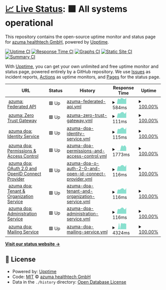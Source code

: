 # [📈 Live Status](https://status.pie.azuma-health.tech): <!--live status--> **🟩 All systems operational**

This repository contains the open-source uptime monitor and status page for [azuma healthtech GmbH](https://status.pie.azuma-health.tech), powered by [Upptime](https://github.com/upptime/upptime).

[![Uptime CI](https://github.com/azuma-healthtech/uptime-pie/workflows/Uptime%20CI/badge.svg)](https://github.com/azuma-healthtech/uptime-pie/actions?query=workflow%3A%22Uptime+CI%22)
[![Response Time CI](https://github.com/azuma-healthtech/uptime-pie/workflows/Response%20Time%20CI/badge.svg)](https://github.com/azuma-healthtech/uptime-pie/actions?query=workflow%3A%22Response+Time+CI%22)
[![Graphs CI](https://github.com/azuma-healthtech/uptime-pie/workflows/Graphs%20CI/badge.svg)](https://github.com/azuma-healthtech/uptime-pie/actions?query=workflow%3A%22Graphs+CI%22)
[![Static Site CI](https://github.com/azuma-healthtech/uptime-pie/workflows/Static%20Site%20CI/badge.svg)](https://github.com/azuma-healthtech/uptime-pie/actions?query=workflow%3A%22Static+Site+CI%22)
[![Summary CI](https://github.com/azuma-healthtech/uptime-pie/workflows/Summary%20CI/badge.svg)](https://github.com/azuma-healthtech/uptime-pie/actions?query=workflow%3A%22Summary+CI%22)

With [Upptime](https://upptime.js.org), you can get your own unlimited and free uptime monitor and status page, powered entirely by a GitHub repository. We use [Issues](https://github.com/azuma-healthtech/uptime-pie/issues) as incident reports, [Actions](https://github.com/azuma-healthtech/uptime-pie/actions) as uptime monitors, and [Pages](https://status.pie.azuma-health.tech) for the status page.

<!--start: status pages-->
<!-- This summary is generated by Upptime (https://github.com/upptime/upptime) -->
<!-- Do not edit this manually, your changes will be overwritten -->
<!-- prettier-ignore -->
| URL | Status | History | Response Time | Uptime |
| --- | ------ | ------- | ------------- | ------ |
| <img alt="" src="https://icons.duckduckgo.com/ip3/pie.azuma-health.tech.ico" height="13"> [azuma: Federated API](https://pie.azuma-health.tech/health/doa-gateway) | 🟩 Up | [azuma-federated-api.yml](https://github.com/azuma-healthtech-public/uptime-pie/commits/HEAD/history/azuma-federated-api.yml) | <details><summary><img alt="Response time graph" src="./graphs/azuma-federated-api/response-time-week.png" height="20"> 584ms</summary><br><a href="https://status.pie.azuma-health.tech/history/azuma-federated-api"><img alt="Response time 563" src="https://img.shields.io/endpoint?url=https%3A%2F%2Fraw.githubusercontent.com%2Fazuma-healthtech-public%2Fuptime-pie%2FHEAD%2Fapi%2Fazuma-federated-api%2Fresponse-time.json"></a><br><a href="https://status.pie.azuma-health.tech/history/azuma-federated-api"><img alt="24-hour response time 660" src="https://img.shields.io/endpoint?url=https%3A%2F%2Fraw.githubusercontent.com%2Fazuma-healthtech-public%2Fuptime-pie%2FHEAD%2Fapi%2Fazuma-federated-api%2Fresponse-time-day.json"></a><br><a href="https://status.pie.azuma-health.tech/history/azuma-federated-api"><img alt="7-day response time 584" src="https://img.shields.io/endpoint?url=https%3A%2F%2Fraw.githubusercontent.com%2Fazuma-healthtech-public%2Fuptime-pie%2FHEAD%2Fapi%2Fazuma-federated-api%2Fresponse-time-week.json"></a><br><a href="https://status.pie.azuma-health.tech/history/azuma-federated-api"><img alt="30-day response time 563" src="https://img.shields.io/endpoint?url=https%3A%2F%2Fraw.githubusercontent.com%2Fazuma-healthtech-public%2Fuptime-pie%2FHEAD%2Fapi%2Fazuma-federated-api%2Fresponse-time-month.json"></a><br><a href="https://status.pie.azuma-health.tech/history/azuma-federated-api"><img alt="1-year response time 563" src="https://img.shields.io/endpoint?url=https%3A%2F%2Fraw.githubusercontent.com%2Fazuma-healthtech-public%2Fuptime-pie%2FHEAD%2Fapi%2Fazuma-federated-api%2Fresponse-time-year.json"></a></details> | <details><summary><a href="https://status.pie.azuma-health.tech/history/azuma-federated-api">100.00%</a></summary><a href="https://status.pie.azuma-health.tech/history/azuma-federated-api"><img alt="All-time uptime 100.00%" src="https://img.shields.io/endpoint?url=https%3A%2F%2Fraw.githubusercontent.com%2Fazuma-healthtech-public%2Fuptime-pie%2FHEAD%2Fapi%2Fazuma-federated-api%2Fuptime.json"></a><br><a href="https://status.pie.azuma-health.tech/history/azuma-federated-api"><img alt="24-hour uptime 100.00%" src="https://img.shields.io/endpoint?url=https%3A%2F%2Fraw.githubusercontent.com%2Fazuma-healthtech-public%2Fuptime-pie%2FHEAD%2Fapi%2Fazuma-federated-api%2Fuptime-day.json"></a><br><a href="https://status.pie.azuma-health.tech/history/azuma-federated-api"><img alt="7-day uptime 100.00%" src="https://img.shields.io/endpoint?url=https%3A%2F%2Fraw.githubusercontent.com%2Fazuma-healthtech-public%2Fuptime-pie%2FHEAD%2Fapi%2Fazuma-federated-api%2Fuptime-week.json"></a><br><a href="https://status.pie.azuma-health.tech/history/azuma-federated-api"><img alt="30-day uptime 100.00%" src="https://img.shields.io/endpoint?url=https%3A%2F%2Fraw.githubusercontent.com%2Fazuma-healthtech-public%2Fuptime-pie%2FHEAD%2Fapi%2Fazuma-federated-api%2Fuptime-month.json"></a><br><a href="https://status.pie.azuma-health.tech/history/azuma-federated-api"><img alt="1-year uptime 100.00%" src="https://img.shields.io/endpoint?url=https%3A%2F%2Fraw.githubusercontent.com%2Fazuma-healthtech-public%2Fuptime-pie%2FHEAD%2Fapi%2Fazuma-federated-api%2Fuptime-year.json"></a></details>
| <img alt="" src="https://icons.duckduckgo.com/ip3/pie.azuma-health.tech.ico" height="13"> [azuma: Zero Trust Gateway](https://pie.azuma-health.tech/health/gateway) | 🟩 Up | [azuma-zero-trust-gateway.yml](https://github.com/azuma-healthtech-public/uptime-pie/commits/HEAD/history/azuma-zero-trust-gateway.yml) | <details><summary><img alt="Response time graph" src="./graphs/azuma-zero-trust-gateway/response-time-week.png" height="20"> 111ms</summary><br><a href="https://status.pie.azuma-health.tech/history/azuma-zero-trust-gateway"><img alt="Response time 102" src="https://img.shields.io/endpoint?url=https%3A%2F%2Fraw.githubusercontent.com%2Fazuma-healthtech-public%2Fuptime-pie%2FHEAD%2Fapi%2Fazuma-zero-trust-gateway%2Fresponse-time.json"></a><br><a href="https://status.pie.azuma-health.tech/history/azuma-zero-trust-gateway"><img alt="24-hour response time 134" src="https://img.shields.io/endpoint?url=https%3A%2F%2Fraw.githubusercontent.com%2Fazuma-healthtech-public%2Fuptime-pie%2FHEAD%2Fapi%2Fazuma-zero-trust-gateway%2Fresponse-time-day.json"></a><br><a href="https://status.pie.azuma-health.tech/history/azuma-zero-trust-gateway"><img alt="7-day response time 111" src="https://img.shields.io/endpoint?url=https%3A%2F%2Fraw.githubusercontent.com%2Fazuma-healthtech-public%2Fuptime-pie%2FHEAD%2Fapi%2Fazuma-zero-trust-gateway%2Fresponse-time-week.json"></a><br><a href="https://status.pie.azuma-health.tech/history/azuma-zero-trust-gateway"><img alt="30-day response time 102" src="https://img.shields.io/endpoint?url=https%3A%2F%2Fraw.githubusercontent.com%2Fazuma-healthtech-public%2Fuptime-pie%2FHEAD%2Fapi%2Fazuma-zero-trust-gateway%2Fresponse-time-month.json"></a><br><a href="https://status.pie.azuma-health.tech/history/azuma-zero-trust-gateway"><img alt="1-year response time 102" src="https://img.shields.io/endpoint?url=https%3A%2F%2Fraw.githubusercontent.com%2Fazuma-healthtech-public%2Fuptime-pie%2FHEAD%2Fapi%2Fazuma-zero-trust-gateway%2Fresponse-time-year.json"></a></details> | <details><summary><a href="https://status.pie.azuma-health.tech/history/azuma-zero-trust-gateway">100.00%</a></summary><a href="https://status.pie.azuma-health.tech/history/azuma-zero-trust-gateway"><img alt="All-time uptime 100.00%" src="https://img.shields.io/endpoint?url=https%3A%2F%2Fraw.githubusercontent.com%2Fazuma-healthtech-public%2Fuptime-pie%2FHEAD%2Fapi%2Fazuma-zero-trust-gateway%2Fuptime.json"></a><br><a href="https://status.pie.azuma-health.tech/history/azuma-zero-trust-gateway"><img alt="24-hour uptime 100.00%" src="https://img.shields.io/endpoint?url=https%3A%2F%2Fraw.githubusercontent.com%2Fazuma-healthtech-public%2Fuptime-pie%2FHEAD%2Fapi%2Fazuma-zero-trust-gateway%2Fuptime-day.json"></a><br><a href="https://status.pie.azuma-health.tech/history/azuma-zero-trust-gateway"><img alt="7-day uptime 100.00%" src="https://img.shields.io/endpoint?url=https%3A%2F%2Fraw.githubusercontent.com%2Fazuma-healthtech-public%2Fuptime-pie%2FHEAD%2Fapi%2Fazuma-zero-trust-gateway%2Fuptime-week.json"></a><br><a href="https://status.pie.azuma-health.tech/history/azuma-zero-trust-gateway"><img alt="30-day uptime 100.00%" src="https://img.shields.io/endpoint?url=https%3A%2F%2Fraw.githubusercontent.com%2Fazuma-healthtech-public%2Fuptime-pie%2FHEAD%2Fapi%2Fazuma-zero-trust-gateway%2Fuptime-month.json"></a><br><a href="https://status.pie.azuma-health.tech/history/azuma-zero-trust-gateway"><img alt="1-year uptime 100.00%" src="https://img.shields.io/endpoint?url=https%3A%2F%2Fraw.githubusercontent.com%2Fazuma-healthtech-public%2Fuptime-pie%2FHEAD%2Fapi%2Fazuma-zero-trust-gateway%2Fuptime-year.json"></a></details>
| <img alt="" src="https://icons.duckduckgo.com/ip3/pie.azuma-health.tech.ico" height="13"> [azuma doa: Identity Service](https://pie.azuma-health.tech/health/doa-idp) | 🟩 Up | [azuma-doa-identity-service.yml](https://github.com/azuma-healthtech-public/uptime-pie/commits/HEAD/history/azuma-doa-identity-service.yml) | <details><summary><img alt="Response time graph" src="./graphs/azuma-doa-identity-service/response-time-week.png" height="20"> 115ms</summary><br><a href="https://status.pie.azuma-health.tech/history/azuma-doa-identity-service"><img alt="Response time 106" src="https://img.shields.io/endpoint?url=https%3A%2F%2Fraw.githubusercontent.com%2Fazuma-healthtech-public%2Fuptime-pie%2FHEAD%2Fapi%2Fazuma-doa-identity-service%2Fresponse-time.json"></a><br><a href="https://status.pie.azuma-health.tech/history/azuma-doa-identity-service"><img alt="24-hour response time 139" src="https://img.shields.io/endpoint?url=https%3A%2F%2Fraw.githubusercontent.com%2Fazuma-healthtech-public%2Fuptime-pie%2FHEAD%2Fapi%2Fazuma-doa-identity-service%2Fresponse-time-day.json"></a><br><a href="https://status.pie.azuma-health.tech/history/azuma-doa-identity-service"><img alt="7-day response time 115" src="https://img.shields.io/endpoint?url=https%3A%2F%2Fraw.githubusercontent.com%2Fazuma-healthtech-public%2Fuptime-pie%2FHEAD%2Fapi%2Fazuma-doa-identity-service%2Fresponse-time-week.json"></a><br><a href="https://status.pie.azuma-health.tech/history/azuma-doa-identity-service"><img alt="30-day response time 106" src="https://img.shields.io/endpoint?url=https%3A%2F%2Fraw.githubusercontent.com%2Fazuma-healthtech-public%2Fuptime-pie%2FHEAD%2Fapi%2Fazuma-doa-identity-service%2Fresponse-time-month.json"></a><br><a href="https://status.pie.azuma-health.tech/history/azuma-doa-identity-service"><img alt="1-year response time 106" src="https://img.shields.io/endpoint?url=https%3A%2F%2Fraw.githubusercontent.com%2Fazuma-healthtech-public%2Fuptime-pie%2FHEAD%2Fapi%2Fazuma-doa-identity-service%2Fresponse-time-year.json"></a></details> | <details><summary><a href="https://status.pie.azuma-health.tech/history/azuma-doa-identity-service">100.00%</a></summary><a href="https://status.pie.azuma-health.tech/history/azuma-doa-identity-service"><img alt="All-time uptime 100.00%" src="https://img.shields.io/endpoint?url=https%3A%2F%2Fraw.githubusercontent.com%2Fazuma-healthtech-public%2Fuptime-pie%2FHEAD%2Fapi%2Fazuma-doa-identity-service%2Fuptime.json"></a><br><a href="https://status.pie.azuma-health.tech/history/azuma-doa-identity-service"><img alt="24-hour uptime 100.00%" src="https://img.shields.io/endpoint?url=https%3A%2F%2Fraw.githubusercontent.com%2Fazuma-healthtech-public%2Fuptime-pie%2FHEAD%2Fapi%2Fazuma-doa-identity-service%2Fuptime-day.json"></a><br><a href="https://status.pie.azuma-health.tech/history/azuma-doa-identity-service"><img alt="7-day uptime 100.00%" src="https://img.shields.io/endpoint?url=https%3A%2F%2Fraw.githubusercontent.com%2Fazuma-healthtech-public%2Fuptime-pie%2FHEAD%2Fapi%2Fazuma-doa-identity-service%2Fuptime-week.json"></a><br><a href="https://status.pie.azuma-health.tech/history/azuma-doa-identity-service"><img alt="30-day uptime 100.00%" src="https://img.shields.io/endpoint?url=https%3A%2F%2Fraw.githubusercontent.com%2Fazuma-healthtech-public%2Fuptime-pie%2FHEAD%2Fapi%2Fazuma-doa-identity-service%2Fuptime-month.json"></a><br><a href="https://status.pie.azuma-health.tech/history/azuma-doa-identity-service"><img alt="1-year uptime 100.00%" src="https://img.shields.io/endpoint?url=https%3A%2F%2Fraw.githubusercontent.com%2Fazuma-healthtech-public%2Fuptime-pie%2FHEAD%2Fapi%2Fazuma-doa-identity-service%2Fuptime-year.json"></a></details>
| <img alt="" src="https://icons.duckduckgo.com/ip3/pie.azuma-health.tech.ico" height="13"> [azuma doa: Permissions & Access Control](https://pie.azuma-health.tech/health/doa-acl) | 🟩 Up | [azuma-doa-permissions-and-access-control.yml](https://github.com/azuma-healthtech-public/uptime-pie/commits/HEAD/history/azuma-doa-permissions-and-access-control.yml) | <details><summary><img alt="Response time graph" src="./graphs/azuma-doa-permissions-and-access-control/response-time-week.png" height="20"> 1773ms</summary><br><a href="https://status.pie.azuma-health.tech/history/azuma-doa-permissions-and-access-control"><img alt="Response time 1960" src="https://img.shields.io/endpoint?url=https%3A%2F%2Fraw.githubusercontent.com%2Fazuma-healthtech-public%2Fuptime-pie%2FHEAD%2Fapi%2Fazuma-doa-permissions-and-access-control%2Fresponse-time.json"></a><br><a href="https://status.pie.azuma-health.tech/history/azuma-doa-permissions-and-access-control"><img alt="24-hour response time 1826" src="https://img.shields.io/endpoint?url=https%3A%2F%2Fraw.githubusercontent.com%2Fazuma-healthtech-public%2Fuptime-pie%2FHEAD%2Fapi%2Fazuma-doa-permissions-and-access-control%2Fresponse-time-day.json"></a><br><a href="https://status.pie.azuma-health.tech/history/azuma-doa-permissions-and-access-control"><img alt="7-day response time 1773" src="https://img.shields.io/endpoint?url=https%3A%2F%2Fraw.githubusercontent.com%2Fazuma-healthtech-public%2Fuptime-pie%2FHEAD%2Fapi%2Fazuma-doa-permissions-and-access-control%2Fresponse-time-week.json"></a><br><a href="https://status.pie.azuma-health.tech/history/azuma-doa-permissions-and-access-control"><img alt="30-day response time 1960" src="https://img.shields.io/endpoint?url=https%3A%2F%2Fraw.githubusercontent.com%2Fazuma-healthtech-public%2Fuptime-pie%2FHEAD%2Fapi%2Fazuma-doa-permissions-and-access-control%2Fresponse-time-month.json"></a><br><a href="https://status.pie.azuma-health.tech/history/azuma-doa-permissions-and-access-control"><img alt="1-year response time 1960" src="https://img.shields.io/endpoint?url=https%3A%2F%2Fraw.githubusercontent.com%2Fazuma-healthtech-public%2Fuptime-pie%2FHEAD%2Fapi%2Fazuma-doa-permissions-and-access-control%2Fresponse-time-year.json"></a></details> | <details><summary><a href="https://status.pie.azuma-health.tech/history/azuma-doa-permissions-and-access-control">100.00%</a></summary><a href="https://status.pie.azuma-health.tech/history/azuma-doa-permissions-and-access-control"><img alt="All-time uptime 100.00%" src="https://img.shields.io/endpoint?url=https%3A%2F%2Fraw.githubusercontent.com%2Fazuma-healthtech-public%2Fuptime-pie%2FHEAD%2Fapi%2Fazuma-doa-permissions-and-access-control%2Fuptime.json"></a><br><a href="https://status.pie.azuma-health.tech/history/azuma-doa-permissions-and-access-control"><img alt="24-hour uptime 100.00%" src="https://img.shields.io/endpoint?url=https%3A%2F%2Fraw.githubusercontent.com%2Fazuma-healthtech-public%2Fuptime-pie%2FHEAD%2Fapi%2Fazuma-doa-permissions-and-access-control%2Fuptime-day.json"></a><br><a href="https://status.pie.azuma-health.tech/history/azuma-doa-permissions-and-access-control"><img alt="7-day uptime 100.00%" src="https://img.shields.io/endpoint?url=https%3A%2F%2Fraw.githubusercontent.com%2Fazuma-healthtech-public%2Fuptime-pie%2FHEAD%2Fapi%2Fazuma-doa-permissions-and-access-control%2Fuptime-week.json"></a><br><a href="https://status.pie.azuma-health.tech/history/azuma-doa-permissions-and-access-control"><img alt="30-day uptime 100.00%" src="https://img.shields.io/endpoint?url=https%3A%2F%2Fraw.githubusercontent.com%2Fazuma-healthtech-public%2Fuptime-pie%2FHEAD%2Fapi%2Fazuma-doa-permissions-and-access-control%2Fuptime-month.json"></a><br><a href="https://status.pie.azuma-health.tech/history/azuma-doa-permissions-and-access-control"><img alt="1-year uptime 100.00%" src="https://img.shields.io/endpoint?url=https%3A%2F%2Fraw.githubusercontent.com%2Fazuma-healthtech-public%2Fuptime-pie%2FHEAD%2Fapi%2Fazuma-doa-permissions-and-access-control%2Fuptime-year.json"></a></details>
| <img alt="" src="https://icons.duckduckgo.com/ip3/pie.azuma-health.tech.ico" height="13"> [azuma doa: OAuth 2.0 and OpenID Connect Provider](https://pie.azuma-health.tech/health/doa-oidc) | 🟩 Up | [azuma-doa-o-auth-2-0-and-open-id-connect-provider.yml](https://github.com/azuma-healthtech-public/uptime-pie/commits/HEAD/history/azuma-doa-o-auth-2-0-and-open-id-connect-provider.yml) | <details><summary><img alt="Response time graph" src="./graphs/azuma-doa-o-auth-2-0-and-open-id-connect-provider/response-time-week.png" height="20"> 116ms</summary><br><a href="https://status.pie.azuma-health.tech/history/azuma-doa-o-auth-2-0-and-open-id-connect-provider"><img alt="Response time 107" src="https://img.shields.io/endpoint?url=https%3A%2F%2Fraw.githubusercontent.com%2Fazuma-healthtech-public%2Fuptime-pie%2FHEAD%2Fapi%2Fazuma-doa-o-auth-2-0-and-open-id-connect-provider%2Fresponse-time.json"></a><br><a href="https://status.pie.azuma-health.tech/history/azuma-doa-o-auth-2-0-and-open-id-connect-provider"><img alt="24-hour response time 137" src="https://img.shields.io/endpoint?url=https%3A%2F%2Fraw.githubusercontent.com%2Fazuma-healthtech-public%2Fuptime-pie%2FHEAD%2Fapi%2Fazuma-doa-o-auth-2-0-and-open-id-connect-provider%2Fresponse-time-day.json"></a><br><a href="https://status.pie.azuma-health.tech/history/azuma-doa-o-auth-2-0-and-open-id-connect-provider"><img alt="7-day response time 116" src="https://img.shields.io/endpoint?url=https%3A%2F%2Fraw.githubusercontent.com%2Fazuma-healthtech-public%2Fuptime-pie%2FHEAD%2Fapi%2Fazuma-doa-o-auth-2-0-and-open-id-connect-provider%2Fresponse-time-week.json"></a><br><a href="https://status.pie.azuma-health.tech/history/azuma-doa-o-auth-2-0-and-open-id-connect-provider"><img alt="30-day response time 107" src="https://img.shields.io/endpoint?url=https%3A%2F%2Fraw.githubusercontent.com%2Fazuma-healthtech-public%2Fuptime-pie%2FHEAD%2Fapi%2Fazuma-doa-o-auth-2-0-and-open-id-connect-provider%2Fresponse-time-month.json"></a><br><a href="https://status.pie.azuma-health.tech/history/azuma-doa-o-auth-2-0-and-open-id-connect-provider"><img alt="1-year response time 107" src="https://img.shields.io/endpoint?url=https%3A%2F%2Fraw.githubusercontent.com%2Fazuma-healthtech-public%2Fuptime-pie%2FHEAD%2Fapi%2Fazuma-doa-o-auth-2-0-and-open-id-connect-provider%2Fresponse-time-year.json"></a></details> | <details><summary><a href="https://status.pie.azuma-health.tech/history/azuma-doa-o-auth-2-0-and-open-id-connect-provider">100.00%</a></summary><a href="https://status.pie.azuma-health.tech/history/azuma-doa-o-auth-2-0-and-open-id-connect-provider"><img alt="All-time uptime 100.00%" src="https://img.shields.io/endpoint?url=https%3A%2F%2Fraw.githubusercontent.com%2Fazuma-healthtech-public%2Fuptime-pie%2FHEAD%2Fapi%2Fazuma-doa-o-auth-2-0-and-open-id-connect-provider%2Fuptime.json"></a><br><a href="https://status.pie.azuma-health.tech/history/azuma-doa-o-auth-2-0-and-open-id-connect-provider"><img alt="24-hour uptime 100.00%" src="https://img.shields.io/endpoint?url=https%3A%2F%2Fraw.githubusercontent.com%2Fazuma-healthtech-public%2Fuptime-pie%2FHEAD%2Fapi%2Fazuma-doa-o-auth-2-0-and-open-id-connect-provider%2Fuptime-day.json"></a><br><a href="https://status.pie.azuma-health.tech/history/azuma-doa-o-auth-2-0-and-open-id-connect-provider"><img alt="7-day uptime 100.00%" src="https://img.shields.io/endpoint?url=https%3A%2F%2Fraw.githubusercontent.com%2Fazuma-healthtech-public%2Fuptime-pie%2FHEAD%2Fapi%2Fazuma-doa-o-auth-2-0-and-open-id-connect-provider%2Fuptime-week.json"></a><br><a href="https://status.pie.azuma-health.tech/history/azuma-doa-o-auth-2-0-and-open-id-connect-provider"><img alt="30-day uptime 100.00%" src="https://img.shields.io/endpoint?url=https%3A%2F%2Fraw.githubusercontent.com%2Fazuma-healthtech-public%2Fuptime-pie%2FHEAD%2Fapi%2Fazuma-doa-o-auth-2-0-and-open-id-connect-provider%2Fuptime-month.json"></a><br><a href="https://status.pie.azuma-health.tech/history/azuma-doa-o-auth-2-0-and-open-id-connect-provider"><img alt="1-year uptime 100.00%" src="https://img.shields.io/endpoint?url=https%3A%2F%2Fraw.githubusercontent.com%2Fazuma-healthtech-public%2Fuptime-pie%2FHEAD%2Fapi%2Fazuma-doa-o-auth-2-0-and-open-id-connect-provider%2Fuptime-year.json"></a></details>
| <img alt="" src="https://icons.duckduckgo.com/ip3/pie.azuma-health.tech.ico" height="13"> [azuma doa: Tenant & Organization Service](https://pie.azuma-health.tech/health/doa-organization) | 🟩 Up | [azuma-doa-tenant-and-organization-service.yml](https://github.com/azuma-healthtech-public/uptime-pie/commits/HEAD/history/azuma-doa-tenant-and-organization-service.yml) | <details><summary><img alt="Response time graph" src="./graphs/azuma-doa-tenant-and-organization-service/response-time-week.png" height="20"> 116ms</summary><br><a href="https://status.pie.azuma-health.tech/history/azuma-doa-tenant-and-organization-service"><img alt="Response time 106" src="https://img.shields.io/endpoint?url=https%3A%2F%2Fraw.githubusercontent.com%2Fazuma-healthtech-public%2Fuptime-pie%2FHEAD%2Fapi%2Fazuma-doa-tenant-and-organization-service%2Fresponse-time.json"></a><br><a href="https://status.pie.azuma-health.tech/history/azuma-doa-tenant-and-organization-service"><img alt="24-hour response time 141" src="https://img.shields.io/endpoint?url=https%3A%2F%2Fraw.githubusercontent.com%2Fazuma-healthtech-public%2Fuptime-pie%2FHEAD%2Fapi%2Fazuma-doa-tenant-and-organization-service%2Fresponse-time-day.json"></a><br><a href="https://status.pie.azuma-health.tech/history/azuma-doa-tenant-and-organization-service"><img alt="7-day response time 116" src="https://img.shields.io/endpoint?url=https%3A%2F%2Fraw.githubusercontent.com%2Fazuma-healthtech-public%2Fuptime-pie%2FHEAD%2Fapi%2Fazuma-doa-tenant-and-organization-service%2Fresponse-time-week.json"></a><br><a href="https://status.pie.azuma-health.tech/history/azuma-doa-tenant-and-organization-service"><img alt="30-day response time 106" src="https://img.shields.io/endpoint?url=https%3A%2F%2Fraw.githubusercontent.com%2Fazuma-healthtech-public%2Fuptime-pie%2FHEAD%2Fapi%2Fazuma-doa-tenant-and-organization-service%2Fresponse-time-month.json"></a><br><a href="https://status.pie.azuma-health.tech/history/azuma-doa-tenant-and-organization-service"><img alt="1-year response time 106" src="https://img.shields.io/endpoint?url=https%3A%2F%2Fraw.githubusercontent.com%2Fazuma-healthtech-public%2Fuptime-pie%2FHEAD%2Fapi%2Fazuma-doa-tenant-and-organization-service%2Fresponse-time-year.json"></a></details> | <details><summary><a href="https://status.pie.azuma-health.tech/history/azuma-doa-tenant-and-organization-service">100.00%</a></summary><a href="https://status.pie.azuma-health.tech/history/azuma-doa-tenant-and-organization-service"><img alt="All-time uptime 100.00%" src="https://img.shields.io/endpoint?url=https%3A%2F%2Fraw.githubusercontent.com%2Fazuma-healthtech-public%2Fuptime-pie%2FHEAD%2Fapi%2Fazuma-doa-tenant-and-organization-service%2Fuptime.json"></a><br><a href="https://status.pie.azuma-health.tech/history/azuma-doa-tenant-and-organization-service"><img alt="24-hour uptime 100.00%" src="https://img.shields.io/endpoint?url=https%3A%2F%2Fraw.githubusercontent.com%2Fazuma-healthtech-public%2Fuptime-pie%2FHEAD%2Fapi%2Fazuma-doa-tenant-and-organization-service%2Fuptime-day.json"></a><br><a href="https://status.pie.azuma-health.tech/history/azuma-doa-tenant-and-organization-service"><img alt="7-day uptime 100.00%" src="https://img.shields.io/endpoint?url=https%3A%2F%2Fraw.githubusercontent.com%2Fazuma-healthtech-public%2Fuptime-pie%2FHEAD%2Fapi%2Fazuma-doa-tenant-and-organization-service%2Fuptime-week.json"></a><br><a href="https://status.pie.azuma-health.tech/history/azuma-doa-tenant-and-organization-service"><img alt="30-day uptime 100.00%" src="https://img.shields.io/endpoint?url=https%3A%2F%2Fraw.githubusercontent.com%2Fazuma-healthtech-public%2Fuptime-pie%2FHEAD%2Fapi%2Fazuma-doa-tenant-and-organization-service%2Fuptime-month.json"></a><br><a href="https://status.pie.azuma-health.tech/history/azuma-doa-tenant-and-organization-service"><img alt="1-year uptime 100.00%" src="https://img.shields.io/endpoint?url=https%3A%2F%2Fraw.githubusercontent.com%2Fazuma-healthtech-public%2Fuptime-pie%2FHEAD%2Fapi%2Fazuma-doa-tenant-and-organization-service%2Fuptime-year.json"></a></details>
| <img alt="" src="https://icons.duckduckgo.com/ip3/pie.azuma-health.tech.ico" height="13"> [azuma doa: Administration Service](https://pie.azuma-health.tech/health/doa-admin) | 🟩 Up | [azuma-doa-administration-service.yml](https://github.com/azuma-healthtech-public/uptime-pie/commits/HEAD/history/azuma-doa-administration-service.yml) | <details><summary><img alt="Response time graph" src="./graphs/azuma-doa-administration-service/response-time-week.png" height="20"> 116ms</summary><br><a href="https://status.pie.azuma-health.tech/history/azuma-doa-administration-service"><img alt="Response time 107" src="https://img.shields.io/endpoint?url=https%3A%2F%2Fraw.githubusercontent.com%2Fazuma-healthtech-public%2Fuptime-pie%2FHEAD%2Fapi%2Fazuma-doa-administration-service%2Fresponse-time.json"></a><br><a href="https://status.pie.azuma-health.tech/history/azuma-doa-administration-service"><img alt="24-hour response time 137" src="https://img.shields.io/endpoint?url=https%3A%2F%2Fraw.githubusercontent.com%2Fazuma-healthtech-public%2Fuptime-pie%2FHEAD%2Fapi%2Fazuma-doa-administration-service%2Fresponse-time-day.json"></a><br><a href="https://status.pie.azuma-health.tech/history/azuma-doa-administration-service"><img alt="7-day response time 116" src="https://img.shields.io/endpoint?url=https%3A%2F%2Fraw.githubusercontent.com%2Fazuma-healthtech-public%2Fuptime-pie%2FHEAD%2Fapi%2Fazuma-doa-administration-service%2Fresponse-time-week.json"></a><br><a href="https://status.pie.azuma-health.tech/history/azuma-doa-administration-service"><img alt="30-day response time 107" src="https://img.shields.io/endpoint?url=https%3A%2F%2Fraw.githubusercontent.com%2Fazuma-healthtech-public%2Fuptime-pie%2FHEAD%2Fapi%2Fazuma-doa-administration-service%2Fresponse-time-month.json"></a><br><a href="https://status.pie.azuma-health.tech/history/azuma-doa-administration-service"><img alt="1-year response time 107" src="https://img.shields.io/endpoint?url=https%3A%2F%2Fraw.githubusercontent.com%2Fazuma-healthtech-public%2Fuptime-pie%2FHEAD%2Fapi%2Fazuma-doa-administration-service%2Fresponse-time-year.json"></a></details> | <details><summary><a href="https://status.pie.azuma-health.tech/history/azuma-doa-administration-service">100.00%</a></summary><a href="https://status.pie.azuma-health.tech/history/azuma-doa-administration-service"><img alt="All-time uptime 100.00%" src="https://img.shields.io/endpoint?url=https%3A%2F%2Fraw.githubusercontent.com%2Fazuma-healthtech-public%2Fuptime-pie%2FHEAD%2Fapi%2Fazuma-doa-administration-service%2Fuptime.json"></a><br><a href="https://status.pie.azuma-health.tech/history/azuma-doa-administration-service"><img alt="24-hour uptime 100.00%" src="https://img.shields.io/endpoint?url=https%3A%2F%2Fraw.githubusercontent.com%2Fazuma-healthtech-public%2Fuptime-pie%2FHEAD%2Fapi%2Fazuma-doa-administration-service%2Fuptime-day.json"></a><br><a href="https://status.pie.azuma-health.tech/history/azuma-doa-administration-service"><img alt="7-day uptime 100.00%" src="https://img.shields.io/endpoint?url=https%3A%2F%2Fraw.githubusercontent.com%2Fazuma-healthtech-public%2Fuptime-pie%2FHEAD%2Fapi%2Fazuma-doa-administration-service%2Fuptime-week.json"></a><br><a href="https://status.pie.azuma-health.tech/history/azuma-doa-administration-service"><img alt="30-day uptime 100.00%" src="https://img.shields.io/endpoint?url=https%3A%2F%2Fraw.githubusercontent.com%2Fazuma-healthtech-public%2Fuptime-pie%2FHEAD%2Fapi%2Fazuma-doa-administration-service%2Fuptime-month.json"></a><br><a href="https://status.pie.azuma-health.tech/history/azuma-doa-administration-service"><img alt="1-year uptime 100.00%" src="https://img.shields.io/endpoint?url=https%3A%2F%2Fraw.githubusercontent.com%2Fazuma-healthtech-public%2Fuptime-pie%2FHEAD%2Fapi%2Fazuma-doa-administration-service%2Fuptime-year.json"></a></details>
| <img alt="" src="https://icons.duckduckgo.com/ip3/pie.azuma-health.tech.ico" height="13"> [azuma doa: Mailing Service](https://pie.azuma-health.tech/health/doa-mailing) | 🟩 Up | [azuma-doa-mailing-service.yml](https://github.com/azuma-healthtech-public/uptime-pie/commits/HEAD/history/azuma-doa-mailing-service.yml) | <details><summary><img alt="Response time graph" src="./graphs/azuma-doa-mailing-service/response-time-week.png" height="20"> 4324ms</summary><br><a href="https://status.pie.azuma-health.tech/history/azuma-doa-mailing-service"><img alt="Response time 4465" src="https://img.shields.io/endpoint?url=https%3A%2F%2Fraw.githubusercontent.com%2Fazuma-healthtech-public%2Fuptime-pie%2FHEAD%2Fapi%2Fazuma-doa-mailing-service%2Fresponse-time.json"></a><br><a href="https://status.pie.azuma-health.tech/history/azuma-doa-mailing-service"><img alt="24-hour response time 5299" src="https://img.shields.io/endpoint?url=https%3A%2F%2Fraw.githubusercontent.com%2Fazuma-healthtech-public%2Fuptime-pie%2FHEAD%2Fapi%2Fazuma-doa-mailing-service%2Fresponse-time-day.json"></a><br><a href="https://status.pie.azuma-health.tech/history/azuma-doa-mailing-service"><img alt="7-day response time 4324" src="https://img.shields.io/endpoint?url=https%3A%2F%2Fraw.githubusercontent.com%2Fazuma-healthtech-public%2Fuptime-pie%2FHEAD%2Fapi%2Fazuma-doa-mailing-service%2Fresponse-time-week.json"></a><br><a href="https://status.pie.azuma-health.tech/history/azuma-doa-mailing-service"><img alt="30-day response time 4465" src="https://img.shields.io/endpoint?url=https%3A%2F%2Fraw.githubusercontent.com%2Fazuma-healthtech-public%2Fuptime-pie%2FHEAD%2Fapi%2Fazuma-doa-mailing-service%2Fresponse-time-month.json"></a><br><a href="https://status.pie.azuma-health.tech/history/azuma-doa-mailing-service"><img alt="1-year response time 4465" src="https://img.shields.io/endpoint?url=https%3A%2F%2Fraw.githubusercontent.com%2Fazuma-healthtech-public%2Fuptime-pie%2FHEAD%2Fapi%2Fazuma-doa-mailing-service%2Fresponse-time-year.json"></a></details> | <details><summary><a href="https://status.pie.azuma-health.tech/history/azuma-doa-mailing-service">100.00%</a></summary><a href="https://status.pie.azuma-health.tech/history/azuma-doa-mailing-service"><img alt="All-time uptime 100.00%" src="https://img.shields.io/endpoint?url=https%3A%2F%2Fraw.githubusercontent.com%2Fazuma-healthtech-public%2Fuptime-pie%2FHEAD%2Fapi%2Fazuma-doa-mailing-service%2Fuptime.json"></a><br><a href="https://status.pie.azuma-health.tech/history/azuma-doa-mailing-service"><img alt="24-hour uptime 100.00%" src="https://img.shields.io/endpoint?url=https%3A%2F%2Fraw.githubusercontent.com%2Fazuma-healthtech-public%2Fuptime-pie%2FHEAD%2Fapi%2Fazuma-doa-mailing-service%2Fuptime-day.json"></a><br><a href="https://status.pie.azuma-health.tech/history/azuma-doa-mailing-service"><img alt="7-day uptime 100.00%" src="https://img.shields.io/endpoint?url=https%3A%2F%2Fraw.githubusercontent.com%2Fazuma-healthtech-public%2Fuptime-pie%2FHEAD%2Fapi%2Fazuma-doa-mailing-service%2Fuptime-week.json"></a><br><a href="https://status.pie.azuma-health.tech/history/azuma-doa-mailing-service"><img alt="30-day uptime 100.00%" src="https://img.shields.io/endpoint?url=https%3A%2F%2Fraw.githubusercontent.com%2Fazuma-healthtech-public%2Fuptime-pie%2FHEAD%2Fapi%2Fazuma-doa-mailing-service%2Fuptime-month.json"></a><br><a href="https://status.pie.azuma-health.tech/history/azuma-doa-mailing-service"><img alt="1-year uptime 100.00%" src="https://img.shields.io/endpoint?url=https%3A%2F%2Fraw.githubusercontent.com%2Fazuma-healthtech-public%2Fuptime-pie%2FHEAD%2Fapi%2Fazuma-doa-mailing-service%2Fuptime-year.json"></a></details>

<!--end: status pages-->

[**Visit our status website →**](https://status.pie.azuma-health.tech)

## 📄 License

- Powered by: [Upptime](https://github.com/upptime/upptime)
- Code: [MIT](./LICENSE) © [azuma healthtech GmbH](https://status.pie.azuma-health.tech)
- Data in the `./history` directory: [Open Database License](https://opendatacommons.org/licenses/odbl/1-0/)
